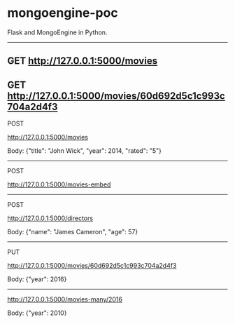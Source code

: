 # mongoengine-poc
Flask and MongoEngine in Python.

---
GET
http://127.0.0.1:5000/movies
---
GET
http://127.0.0.1:5000/movies/60d692d5c1c993c704a2d4f3
---
POST

http://127.0.0.1:5000/movies

Body: {"title": "John Wick", "year": 2014, "rated": "5"}

---
POST

http://127.0.0.1:5000/movies-embed

---
POST

http://127.0.0.1:5000/directors

Body: {"name": "James Cameron", "age": 57}

---
PUT

http://127.0.0.1:5000/movies/60d692d5c1c993c704a2d4f3

Body: {"year": 2016}

---
http://127.0.0.1:5000/movies-many/2016

Body: {"year": 2010}


